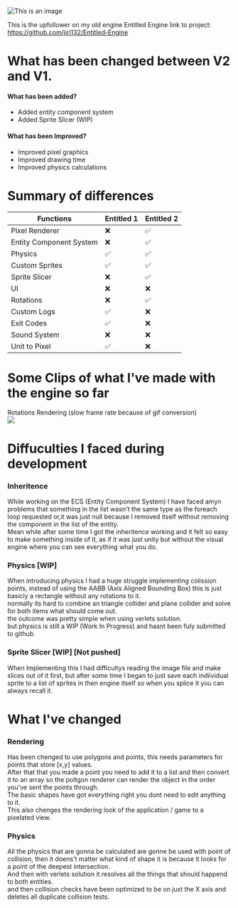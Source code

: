 ![This is an image](http://jiri.dscloud.me/GIT_README/EntitledEngine2/_EE2.png)<br>

This is the upfollower on my old engine Entitled Engine link to project: https://github.com/jiri132/Entitled-Engine <br>

# What has been changed between V2 and V1.<br>
#### What has been added? <br>
- Added entity component system <br>
- Added Sprite Slicer (WIP)<br>

#### What has been Improved?<br>
- Improved pixel graphics <br>
- Improved drawing time <br>
- Improved physics calculations <br>

# Summary of differences

| Functions | Entitled 1 | Entitled 2 |
| --- | --- | --- |
| Pixel Renderer | ❌ | ✅ |
| Entity Component System | ❌ | ✅ |
| Physics | ✅ | ✅ |
| Custom Sprites | ✅ | ✅ |
| Sprite Slicer | ❌ | ✅ |
| UI | ❌ | ❌ |
| Rotations | ❌ | ✅ |
| Custom Logs | ✅ | ❌ |
| Exit Codes | ✅ | ❌ |
| Sound System | ❌ | ❌ |
| Unit to Pixel | ✅ | ❌ |

# Some Clips of what I've made with the engine so far
Rotations Rendering (slow frame rate because of gif conversion)<br>
![](http://jiri.dscloud.me/GIT_README/EntitledEngine2/Rotation.gif)



# Diffuculties I faced during development
### Inheritence 
While working on the ECS (Entity Component System) I have faced amyn problems that something in the list wasn't the same type as the foreach loop requested or,it was just null because I removed itself without removing the component in the list of the entity.<br>
Mean while after some time I got the inheritence working and it felt so easy to make something inside of it, as if it was just unity but without the visual engine where you can see everything what you do.<br>

### Physics [WIP]
When introducing physics I had a huge struggle implementing colission points, instead of using the AABB (Axis Aligned Bounding Box) this is just basicly a rectangle without any rotations to it.<br>
normally its hard to combine an triangle collider and plane collider and solve for both items what should come out.<br>
the outcome was pretty simple when using verlets solution.<br>
but physics is still a WIP (Work In Progress) and hasnt been fuly submitted to github.<br>

### Sprite Slicer [WIP] [Not pushed]
When Implementing this I had difficultys reading the image file and make slices out of it first, but after some time I began to just save each indiividual sprite to a list of sprites in then engine itself so when you splice it you can always recall it.<br>

# What I've changed
### Rendering
Has been chenged to use polygons and points, this needs parameters for points that store [x,y] values.<br>
After that that you made a point you need to add it to a list and then convert it to an array so the poltgon renderer can render the object in the order you've sent the points through.<br>
The basic shapes have got everything right you dont need to edit anything to it.<br>
This also chenges the rendering look of the application / game to a pixelated view.<br>

### Physics
All the physics that are gonna be calculated are gonne be used with point of collision, then it doens't matter what kind of shape it is because it looks for a point of the deepest intersection.<br>
And then with verlets solution it resolves all the things that should happend to both entities.<br>
and then collision checks have been optimized to be on just the X axis and deletes all duplicate collision tests.<br>
